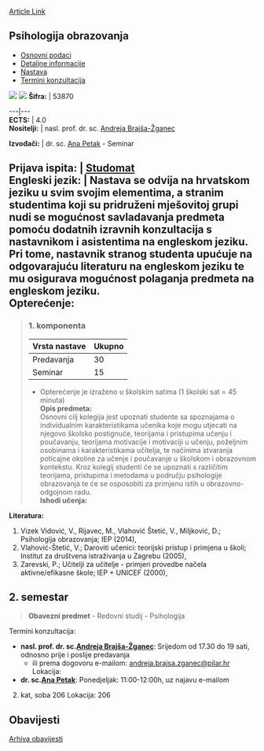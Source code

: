 [Article Link](https://www.fhs.hr/predmet/psiobr)

## Psihologija obrazovanja
  * [Osnovni podaci](https://www.fhs.hr/predmet/psiobr#v1id-904862_443706_1_0 "Osnovni podaci")
  * [Detaljne informacije](https://www.fhs.hr/predmet/psiobr#v1id-904862_443706_1_1 "Detaljne informacije")
  * [Nastava](https://www.fhs.hr/predmet/psiobr#v1id-904862_443706_1_2 "Nastava")
  * [Termini konzultacija](https://www.fhs.hr/predmet/psiobr#v1id-904862_443706_1_3 "Termini konzultacija")


[![](https://www.fhs.hr/img/flags/gif/hr.gif)](https://www.fhs.hr/predmet/psiobr) [![](https://www.fhs.hr/img/flags/gif/gb.gif)](https://www.fhs.hr/en/course/edupsy_a)
**Šifra:** |  53870  
  
---|---  
**ECTS:** |  4.0   
**Nositelji:** |  nasl. prof. dr. sc. [Andreja Brajša-Žganec](https://www.fhs.hr/djelatnik/andreja.brajsa-zganec)   
  
**Izvođači:** |  dr. sc. [Ana Petak](https://www.fhs.hr/djelatnik/ana.petak) - Seminar  
  
**Prijava ispita:** |  [Studomat](http://www.isvu.hr/studomat)  
**Engleski jezik:** |  Nastava se odvija na hrvatskom jeziku u svim svojim elementima, a stranim studentima koji su pridruženi mješovitoj grupi nudi se mogućnost savladavanja predmeta pomoću dodatnih izravnih konzultacija s nastavnikom i asistentima na engleskom jeziku. Pri tome, nastavnik stranog studenta upućuje na odgovarajuću literaturu na engleskom jeziku te mu osigurava mogućnost polaganja predmeta na engleskom jeziku.   
**Opterećenje:**  
---  
> ### 1. komponenta
> | Vrsta nastave | Ukupno  
> ---|---  
> Predavanja | 30  
> Seminar | 15  
> * Opterećenje je izraženo u školskim satima (1 školski sat = 45 minuta)   
**Opis predmeta:**  
> Osnovni cilj kolegija jest upoznati studente sa spoznajama o individualnim karakteristikama učenika koje mogu utjecati na njegovo školsko postignuće, teorijama i pristupima učenju i poučavanju, teorijama motivacije i motivaciji u učenju, poželjnim osobinama i karakteristikama učitelja, te načinima stvaranja poticajne okoline za učenje i poučavanje u školskom i obrazovnom kontekstu. Kroz kolegij studenti će se upoznati s različitim teorijama, pristupima i metodama u području psihologije obrazovanja te će se osposobiti za primjenu istih u obrazovno-odgojnom radu.  
**Ishodi učenja:**  

  
**Literatura:**  
  1. Vizek Vidović, V., Rijavec, M., Vlahović Štetić, V., Miljković, D.; Psihologija obrazovanja; IEP (2014), 
  2. Vlahović-Štetić, V.; Daroviti učenici: teorijski pristup i primjena u školi; Institut za društvena istraživanja u Zagrebu (2005), 
  3. Zarevski, P.; Učitelji za učitelje - primjeri provedbe načela aktivne/efikasne škole; IEP + UNICEF (2000), 

  
**2. semestar**  
---  
> **Obavezni predmet** - Redovni studij - Psihologija  
>   
Termini konzultacija: 
  * **nasl. prof. dr. sc.[Andreja Brajša-Žganec](https://www.fhs.hr/djelatnik/andreja.brajsa-zganec)**: 
Srijedom od 17.30 do 19 sati, odnosno prije i poslije predavanja
    * ili prema dogovoru e-mailom: andreja.brajsa.zganec@pilar.hr
Lokacija: 
  * **dr. sc.[Ana Petak](https://www.fhs.hr/djelatnik/ana.petak)**: 
Ponedjeljak: 11:00-12:00h, uz najavu e-mailom  
  
2. kat, soba 206
Lokacija: 206 


## Obavijesti
[Arhiva obavijesti](https://www.fhs.hr/predmet/psiobr?@=20p1a#news_79008 "Arhiva obavijesti")
